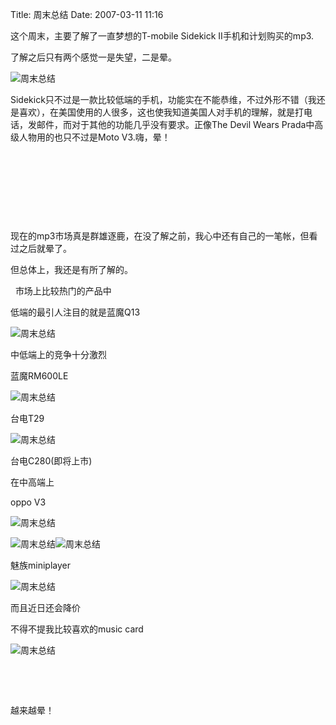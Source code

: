 Title: 周末总结
Date: 2007-03-11 11:16

<p> </p> 
<p>这个周末，主要了解了一直梦想的T-mobile Sidekick II手机和计划购买的mp3.</p> 
<p>了解之后只有两个感觉一是失望，二是晕。</p> 
<p> </p> 
<p><img src="http://simg.sinajs.cn/blog7style/images/common/sg_trans.gif"  real_src="http://www.weblogsinc.com/common/images/4225667344598756.JPG?0.533538192205305"  alt="周末总结"  title="周末总结"  style="max-width:500px;"  /></p> Sidekick只不过是一款比较低端的手机，功能实在不能恭维，不过外形不错（我还是喜欢），在美国使用的人很多，这也使我知道美国人对手机的理解，就是打电话，发邮件，而对于其他的功能几乎没有要求。正像The Devil Wears Prada中高级人物用的也只不过是Moto V3.嗨，晕！ 
<p>&nbsp;</p> 
<p>&nbsp;</p> 
<p>&nbsp;</p> 
<p>&nbsp;</p> 
<p> 现在的mp3市场真是群雄逐鹿，在没了解之前，我心中还有自己的一笔帐，但看过之后就晕了。</p> 
<p>但总体上，我还是有所了解的。</p> 
<p>&nbsp; 市场上比较热门的产品中</p> 
<p>低端的最引人注目的就是蓝魔Q13</p> 
<p><img src="http://img.bimg.126.net/photo/ZPZM1mrk3OfYH0Y7zt2uLA==/4850658273671802594.jpg"  real_src=""  alt="周末总结"  title="周末总结"  /></p> 
<p>中低端上的竞争十分激烈</p> 
<p>蓝魔RM600LE</p> 
<p><img src="http://simg.sinajs.cn/blog7style/images/common/sg_trans.gif"  real_src="http://img2.zol.com.cn/product/10_500x375/212/ceKYr9kgIRHw.jpg"  alt="周末总结"  title="周末总结"  style="max-width:500px;"  /></p> 
<p>台电T29</p> 
<p><img src="http://simg.sinajs.cn/blog7style/images/common/sg_trans.gif"  real_src="http://img2.zol.com.cn/product/7_500x375/888/ceZ4j0tRzPg4w.jpg"  alt="周末总结"  title="周末总结"  style="max-width:500px;"  /></p> 
<p>台电C280(即将上市)</p> 
<p>在中高端上</p> 
<p>oppo V3</p> 
<p><img src="http://img.bimg.126.net/photo/jONVACdfx9qMhOi7HHiIog==/4850658273671802595.jpg"  real_src=""  alt="周末总结"  title="周末总结"  /></p> 
<p><img src="http://img.bimg.126.net/photo/DLJADpSnCa7MTndchjSvIg==/4560739047659828107.jpg"  real_src=""  alt="周末总结"  title="周末总结"  /><img src="http://img.bimg.126.net/photo/WTM4cOAkY1BvKoZ4yf2WpA==/1206683225175637710.jpg"  real_src=""  alt="周末总结"  title="周末总结"  /></p> 
<p>魅族miniplayer</p> 
<p><img src="http://simg.sinajs.cn/blog7style/images/common/sg_trans.gif"  real_src="http://img2.zol.com.cn/product/8_500x375/109/ceSvk5HiHdg2.jpg"  alt="周末总结"  title="周末总结"  style="max-width:500px;"  /></p> 
<p>而且近日还会降价</p> 
<p>不得不提我比较喜欢的music card</p> 
<p><img src="http://simg.sinajs.cn/blog7style/images/common/sg_trans.gif"  real_src="http://img2.zol.com.cn/product/10_500x375/627/cejv58k4XmmwI.jpg"  alt="周末总结"  title="周末总结"  style="max-width:500px;"  /></p> 
<p>&nbsp;</p> 
<p>&nbsp;</p> 
<p>越来越晕！</p>
